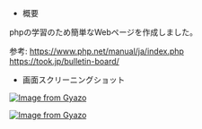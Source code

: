 - 概要

phpの学習のため簡単なWebページを作成しました。</br>

参考: https://www.php.net/manual/ja/index.php </br>
https://took.jp/bulletin-board/

- 画面スクリーニングショット

[![Image from Gyazo](https://i.gyazo.com/68ae69773c75cae29d73588c3142b5ec.png)](https://gyazo.com/68ae69773c75cae29d73588c3142b5ec)

[![Image from Gyazo](https://i.gyazo.com/2aaa4f14fa1758f91278f5bb754043ec.png)](https://gyazo.com/2aaa4f14fa1758f91278f5bb754043ec)


